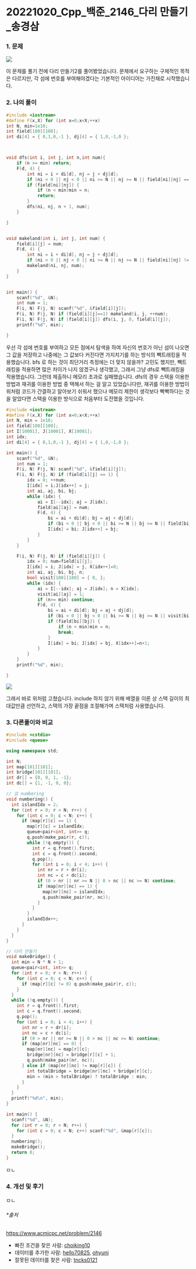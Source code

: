# 20221020_Cpp_백준_2146_다리 만들기_송경삼

### 1. 문제

![](1020_Cpp_백준_2146_다리%20만들기_assets/2022-10-20-17-16-38-image.png)

이 문제를 풀기 전에 다리 만들기2를 풀어봤었습니다. 문제에서 요구하는 구체적인 목적은 다르지만, 각 섬에 번호를 부여해야겠다는 기본적인 아이디어는 가진채로 시작했습니다.

### 2. 나의 풀이

```cpp
#include <iostream>
#define F(x,X) for (int x=0;x<X;++x)
int N, min=1e10;
int field[100][100];
int di[4] = { 0,1,0,-1 }, dj[4] = { 1,0,-1,0 };



void dfs(int i, int j, int n,int num){
    if (n >= min) return;
    F(d, 4) {
        int ni = i + di[d], nj = j + dj[d];
        if (ni < 0 || nj < 0 || ni >= N || nj >= N || field[ni][nj] == num) continue;
        if (field[ni][nj]) {
            if (n < min)min = n;
            return;
        }
        dfs(ni, nj, n + 1, num);
    }

}


void makeland(int i, int j, int num) {
    field[i][j] = num;
    F(d, 4) {
        int ni = i + di[d], nj = j + dj[d];
        if (ni < 0 || nj < 0 || ni >= N || nj >= N || field[ni][nj] != 1) continue;
        makeland(ni, nj, num);
    }
}


int main() {
    scanf("%d", &N);
    int num = 1;
    F(i, N) F(j, N) scanf("%d", &field[i][j]);
    F(i, N) F(j, N) if (field[i][j]==1) makeland(i, j, ++num);
    F(i, N) F(j, N) if (field[i][j]) dfs(i, j, 0, field[i][j]);
    printf("%d", min);

}
```

우선 각 섬에 번호를 부여하고 모든 점에서 탐색을 하여 자신의 번호가 아닌 섬이 나오면 그 값을 저장하고 나중에는 그 값보다 커진다면 가지치기를 하는 방식의 빽트래킹을 적용했습니다. bfs 로 하는 것이 최단거리 측정에는 더 맞지 않을까? 고민도 했지만, 빽트래킹을 적용하면 많은 차이가 나지 않겠구나 생각했고, 그래서 그냥 dfs로 빽트래킹을 적용했습니다. 그런데 제출하니 메모리 초과로 실패했습니다. dfs의 경우 스택을 이용한 방법과 재귀를 이용한 방법 중 택해서 하는 걸 알고 있었습니다만, 재귀를 이용한 방법이 위처럼 코드가 간결하고 알아보기 쉬워서 했으나 메모리 제한이 생각보다 빡빡하다는 것을 알았다면 스택을 이용한 방식으로 처음부터 도전했을 것입니다. 

```cpp
#include <iostream>
#define F(x,X) for (int x=0;x<X;++x)
int N, min = 1e10;
int field[100][100];
int I[10001], J[10001], X[10001];
int idx;
int di[4] = { 0,1,0,-1 }, dj[4] = { 1,0,-1,0 };

int main() {
    scanf("%d", &N);
    int num = 1;
    F(i, N) F(j, N) scanf("%d", &field[i][j]);
    F(i, N) F(j, N) if (field[i][j] == 1) {
        idx = 0; ++num;
        I[idx] = i;J[idx++] = j;
        int ai, aj, bi, bj;
        while (idx) {
            ai = I[--idx]; aj = J[idx];
            field[ai][aj] = num;
            F(d, 4) {
                bi = ai + di[d]; bj = aj + dj[d];
                if (bi < 0 || bj < 0 || bi >= N || bj >= N || field[bi][bj] != 1) continue;
                I[idx] = bi; J[idx++] = bj;
            }
        }
    }

    F(i, N) F(j, N) if (field[i][j]) {
        idx = 0; num=field[i][j];
        I[idx] = i; J[idx] = j, X[idx++]=0;
        int ai, aj, bi, bj, n;
        bool visit[100][100] = { 0, };
        while (idx) {
            ai = I[--idx]; aj = J[idx]; n = X[idx];
            visit[ai][aj] = 1;
            if (n>= min) continue;
            F(d, 4) {
                bi = ai + di[d]; bj = aj + dj[d];
                if (bi < 0 || bj < 0 || bi >= N || bj >= N || visit[bi][bj] ||field[bi][bj] == num) continue;
                if (field[bi][bj]) {
                    if (n < min)min = n;
                    break;
                }
                I[idx] = bi; J[idx] = bj, X[idx++]=n+1;
            }
        }
    }
    printf("%d", min);

}
```

![](1020_Cpp_백준_2146_다리%20만들기_assets/2022-10-20-17-24-26-image.png)

그래서 바로 위처럼 고쳤습니다. include 하지 않기 위해 배열을 이론 상 스택 길이의 최대값만큼 선언하고, 스택의 가장 끝점을 조절해가며 스택처럼 사용했습니다.

### 3. 다른풀이와 비교

```cpp
#include <cstdio>
#include <queue>

using namespace std;

int N;
int map[101][101];
int bridge[101][101];
int dr[] = {0, 0, 1, -1};
int dc[] = {1, -1, 0, 0};

// 섬 numbering
void numbering() {
  int islandIdx = 2;
  for (int r = 0; r < N; r++) {
    for (int c = 0; c < N; c++) {
      if (map[r][c] == 1) {
        map[r][c] = islandIdx;
        queue<pair<int, int>> q;
        q.push(make_pair(r, c));
        while (!q.empty()) {
          int r = q.front().first;
          int c = q.front().second;
          q.pop();
          for (int i = 0; i < 4; i++) {
            int nr = r + dr[i];
            int nc = c + dc[i];
            if (0 > nr || nr >= N || 0 > nc || nc >= N) continue;
            if (map[nr][nc] == 1) {
              map[nr][nc] = islandIdx;
              q.push(make_pair(nr, nc));
            }
          }
        }
        islandIdx++;
      }
    }
  }
}

// 다리 만들기
void makeBridge() {
  int min = N * N + 1;
  queue<pair<int, int>> q;
  for (int r = 0; r < N; r++) {
    for (int c = 0; c < N; c++) {
      if (map[r][c] != 0) q.push(make_pair(r, c));
    }
  }
  while (!q.empty()) {
    int r = q.front().first;
    int c = q.front().second;
    q.pop();
    for (int i = 0; i < 4; i++) {
      int nr = r + dr[i];
      int nc = c + dc[i];
      if (0 > nr || nr >= N || 0 > nc || nc >= N) continue;
      if (map[nr][nc] == 0) {
        map[nr][nc] = map[r][c];
        bridge[nr][nc] = bridge[r][c] + 1;
        q.push(make_pair(nr, nc));
      } else if (map[nr][nc] != map[r][c]) {
        int totalBridge = bridge[nr][nc] + bridge[r][c];
        min = (min > totalBridge) ? totalBridge : min;
      }
    }
  }
  printf("%d\n", min);
}

int main() {
  scanf("%d", &N);
  for (int r = 0; r < N; r++) {
    for (int c = 0; c < N; c++) scanf("%d", &map[r][c]);
  }
  numbering();
  makeBridge();
  return 0;
}
```

ㅁㄴ

### 4. 개선 및 후기

ㅁㄴ

###### *출처

https://www.acmicpc.net/problem/2146

- 빠진 조건을 찾은 사람: [choiking10](https://www.acmicpc.net/user/choiking10)
- 데이터를 추가한 사람: [hello70825](https://www.acmicpc.net/user/hello70825), [ohyuni](https://www.acmicpc.net/user/ohyuni)
- 잘못된 데이터를 찾은 사람: [tncks0121](https://www.acmicpc.net/user/tncks0121)
